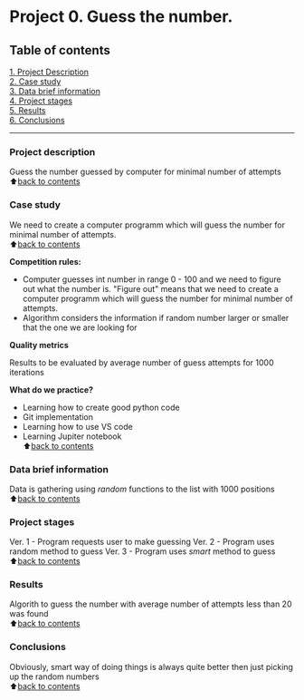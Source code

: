 # Project 0. Guess the number.


## Table of contents
[1. Project Description](#project-description)<br>
[2. Case study](#case-study)<br>
[3. Data brief information](#data-brief-information)<br>
[4. Project stages](#project-stages)<br>
[5. Results](#results)<br>
[6. Conclusions](#conclusions)<br>

----

### Project description
Guess the number guessed by computer for minimal number of attempts<br>
:arrow_up:[back to contents](#table-of-contents)


### Case study
We need to create a computer programm which will guess the number for minimal number of attempts.<br>
:arrow_up:[back to contents](#table-of-contents)

**Competition rules:**
- Computer guesses int number in range 0 - 100 and we need to figure out what the number is. "Figure out" means that we need to create a computer programm which will guess the number for minimal number of attempts.
- Algorithm considers the information if random number larger or smaller that the one we are looking for

**Quality metrics**

Results to be evaluated by average number of guess attempts for 1000 iterations

**What do we practice?**

- Learning how to create good python code
- Git implementation
- Learning how to use VS code
- Learning Jupiter notebook
<br>:arrow_up:[back to contents](#table-of-contents)

### Data brief information<br>
Data is gathering using *random* functions to the list with 1000 positions<br>
:arrow_up:[back to contents](#table-of-contents)

### Project stages<br>
Ver. 1 - Program requests user to make guessing
Ver. 2 - Program uses random method to guess
Ver. 3 - Program uses *smart* method to guess<br>
:arrow_up:[back to contents](#table-of-contents)

### Results<br>
Algorith to guess the number with average number of attempts less than 20 was found<br>
:arrow_up:[back to contents](#table-of-contents)

### Conclusions<br>
Obviously, smart way of doing things is always quite better then just picking up the random numbers<br>
:arrow_up:[back to contents](#table-of-contents)